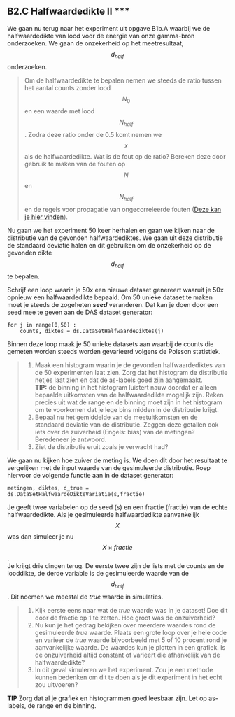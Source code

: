 ## B2.C Halfwaardedikte II ***

We gaan nu terug naar het experiment uit opgave B1b.A waarbij we de halfwaardedikte van lood voor de energie van onze gamma-bron onderzoeken. We gaan de onzekerheid op het meetresultaat, $$d_{half}$$ onderzoeken. 

> Om de halfwaardedikte te bepalen nemen we steeds de ratio tussen het aantal counts zonder lood $$N_0$$ en een waarde met lood $$N_{half}$$. Zodra deze ratio onder de 0.5 komt nemen we $$x$$ als de halfwaardedikte. Wat is de fout op de ratio? Bereken deze door gebruik te maken van de fouten op $$N$$ en $$N_{half}$$ en de regels voor propagatie van ongecorreleerde fouten ([Deze kan je hier vinden](/blok-2/foutenpropagatie)). 

Nu gaan we het experiment 50 keer herhalen en gaan we kijken naar de distributie van de gevonden halfwaardediktes. We gaan uit deze distributie de standaard deviatie halen en dit gebruiken om de onzekerheid op de gevonden dikte $$d_{half}$$ te bepalen.

Schrijf een loop waarin je 50x een nieuwe dataset genereert waaruit je 50x opnieuw een halfwaardedikte bepaald. Om 50 unieke dataset te maken moet je steeds de zogeheten ***seed*** veranderen. Dat kan je doen door een seed mee te geven aan de DAS dataset generator:
 	
 	for j in range(0,50) :
 		counts, diktes = ds.DataSetHalfwaardeDiktes(j)

Binnen deze loop maak je 50 unieke datasets aan waarbij de counts die gemeten worden steeds worden gevarieerd volgens de Poisson statistiek. 

>  1. Maak een histogram waarin je de gevonden halfwaardediktes van de 50 experimenten laat zien. Zorg dat het histogram de distributie netjes laat zien en dat de as-labels goed zijn aangemaakt.<br>
> **TIP:** de binning in het histogram luistert nauw doordat er alleen bepaalde uitkomsten van de halfwaardedikte mogelijk zijn. Reken precies uit wat de range en de binning moet zijn in het histogram om te voorkomen dat je lege bins midden in de distributie krijgt.  
>  2. Bepaal nu het gemiddelde van de meetuitkomsten en de standaard deviatie van de distributie. Zeggen deze getallen ook iets over de zuiverheid (Engels: bias) van de metingen? Beredeneer je antwoord.
>  3. Ziet de distributie eruit zoals je verwacht had? 


 
We gaan nu kijken hoe zuiver de meting is. We doen dit door het resultaat te vergelijken met de input waarde van de gesimuleerde distributie. Roep hiervoor de volgende functie aan in de dataset generator:

	metingen, diktes, d_true = ds.DataSetHalfwaardeDikteVariatie(s,fractie)

Je geeft twee variabelen op de seed (s) en een fractie (fractie) van de echte halfwaardedikte. Als je gesimuleerde halfwaardedikte aanvankelijk $$X$$ was dan simuleer je nu $$X \times fractie$$. <br>
Je krijgt drie dingen terug. De eerste twee zijn de lists met de counts en de looddikte, de derde variable is de gesimuleerde waarde van de $$d_{half}$$. Dit noemen we meestal de *true* waarde in simulaties. 

> 1. Kijk eerste eens naar wat de *true* waarde was in je dataset! Doe dit door de fractie op 1 te zetten. Hoe groot was de onzuiverheid? 
> 2. Nu kun je het gedrag bekijken over meerdere waardes rond de gesimuleerde *true* waarde. Plaats een grote loop over je hele code en varieer de *true* waarde bijvoorbeeld met 5 of 10 procent rond je aanvankelijke waarde. De waardes kun je plotten in een grafiek. Is de onzuiverheid altijd constant of varieert die afhankelijk van de halfwaardedikte? 
> 3. In dit geval simuleren we het experiment. Zou je een methode kunnen bedenken om dit te doen als je dit experiment in het echt zou uitvoeren?

**TIP** Zorg dat al je grafiek en histogrammen goed leesbaar zijn. Let op as-labels, de range en de binning.

